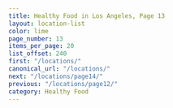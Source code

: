 ```yaml
---
title: Healthy Food in Los Angeles, Page 13
layout: location-list
color: lime
page_number: 13
items_per_page: 20
list_offset: 240
first: "/locations/"
canonical_url: "/locations/"
next: "/locations/page14/"
previous: "/locations/page12/"
category: Healthy Food
---
```


